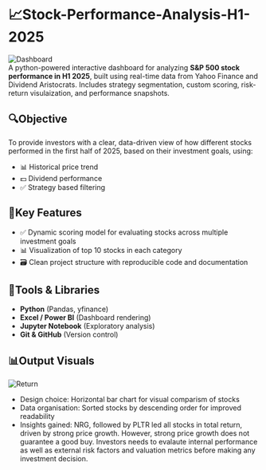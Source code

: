 # 📈Stock-Performance-Analysis-H1-2025
![Dashboard](Outputs/Dashboard.gif)  
A python-powered interactive dashboard for analyzing **S&P 500 stock performance in H1 2025**, built using real-time data from Yahoo Finance and Dividend Aristocrats. Includes strategy segmentation, custom scoring, risk-return visulaization, and performance snapshots.  
## 🔍Objective
To provide investors with a clear, data-driven view of how different stocks performed in the first half of 2025, based on their investment goals, using:
- 📊 Historical price trend
- 💵 Dividend performance
- ✅ Strategy based filtering
## 🧠Key Features
- ✅ Dynamic scoring model for evaluating stocks across multiple investment goals
- 📊 Visualization of top 10 stocks in each category
- 🗃️ Clean project structure with reproducible code and documentation
## 🔨Tools & Libraries
- **Python** (Pandas, yfinance)
- **Excel / Power BI** (Dashboard rendering)
- **Jupyter Notebook** (Exploratory analysis)
- **Git & GitHub** (Version control)
## 📊Output Visuals
![Return](outputs/Return-Breakdown)  
- Design choice: Horizontal bar chart for visual comparism of stocks
- Data organisation: Sorted stocks by descending order for improved readability
- Insights gained: NRG, followed by PLTR led all stocks in total return, driven by strong price growth. However, strong price growth does not guarantee a good buy. Investors needs to evalaute internal performance as well as external risk factors and valuation metrics before making any investment decision.


